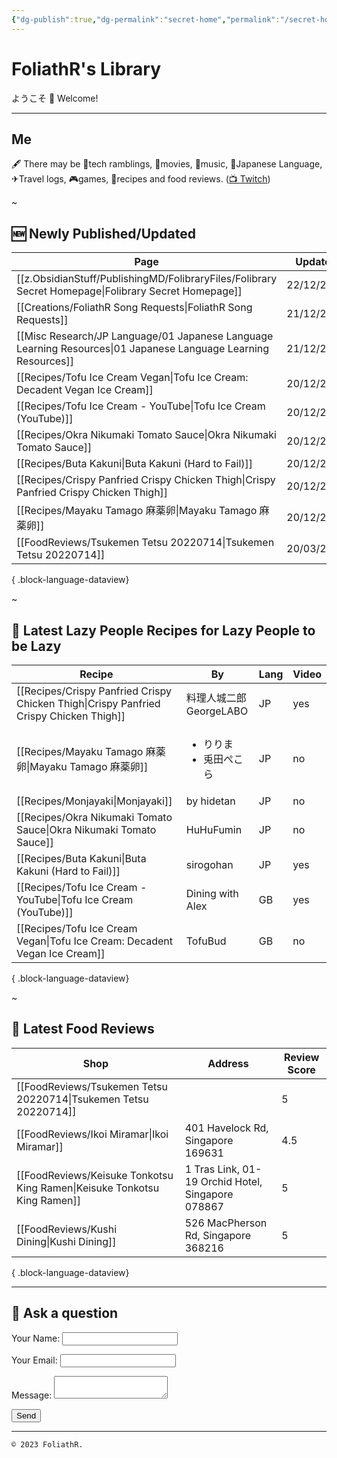 ```yaml
---
{"dg-publish":true,"dg-permalink":"secret-home","permalink":"/secret-home/","hide":true,"dgShowInlineTitle":"false","noteIcon":""}
---
```



# FoliathR's Library
ようこそ 👋 Welcome! 

---
## Me
🖋  There may be 📱tech ramblings, 🎥movies, 🎵music, 🗾Japanese Language, ✈Travel logs, 🎮games, 🍙recipes and food reviews.
([📺 Twitch](https://twitch.tv/foliathr))

~
## 🆕 Newly Published/Updated

| Page                                                                                                              | Updated    | Category                                    | Lang |
| ----------------------------------------------------------------------------------------------------------------- | ---------- | ------------------------------------------- | ---- |
| [[z.ObsidianStuff/PublishingMD/FolibraryFiles/Folibrary Secret Homepage\|Folibrary Secret Homepage]]           | 22/12/2023 | z.ObsidianStuff/PublishingMD/FolibraryFiles | \-   |
| [[Creations/FoliathR Song Requests\|FoliathR Song Requests]]                                                   | 21/12/2023 | Creations                                   | \-   |
| [[Misc Research/JP Language/01 Japanese Language Learning Resources\|01 Japanese Language Learning Resources]] | 21/12/2023 | Misc Research/JP Language                   | \-   |
| [[Recipes/Tofu Ice Cream Vegan\|Tofu Ice Cream: Decadent Vegan Ice Cream]]                                     | 20/12/2023 | Recipes                                     | GB   |
| [[Recipes/Tofu Ice Cream - YouTube\|Tofu Ice Cream (YouTube)]]                                                 | 20/12/2023 | Recipes                                     | GB   |
| [[Recipes/Okra Nikumaki Tomato Sauce\|Okra Nikumaki Tomato Sauce]]                                             | 20/12/2023 | Recipes                                     | JP   |
| [[Recipes/Buta Kakuni\|Buta Kakuni (Hard to Fail)]]                                                            | 20/12/2023 | Recipes                                     | JP   |
| [[Recipes/Crispy Panfried Crispy Chicken Thigh\|Crispy Panfried Crispy Chicken Thigh]]                         | 20/12/2023 | Recipes                                     | JP   |
| [[Recipes/Mayaku Tamago 麻薬卵\|Mayaku Tamago 麻薬卵]]                                                               | 20/12/2023 | Recipes                                     | JP   |
| [[FoodReviews/Tsukemen Tetsu 20220714\|Tsukemen Tetsu 20220714]]                                               | 20/03/2023 | FoodReviews                                 | \-   |

{ .block-language-dataview}

~
## 🥄 Latest Lazy People Recipes for Lazy People to be Lazy

| Recipe                                                                                    | By                                  | Lang | Video |
| ----------------------------------------------------------------------------------------- | ----------------------------------- | ---- | ----- |
| [[Recipes/Crispy Panfried Crispy Chicken Thigh\|Crispy Panfried Crispy Chicken Thigh]] | 料理人城二郎 GeorgeLABO                   | JP   | yes   |
| [[Recipes/Mayaku Tamago 麻薬卵\|Mayaku Tamago 麻薬卵]]                                       | <ul><li>りりま</li><li>兎田ぺこら</li></ul> | JP   | no    |
| [[Recipes/Monjayaki\|Monjayaki]]                                                       | by hidetan                          | JP   | no    |
| [[Recipes/Okra Nikumaki Tomato Sauce\|Okra Nikumaki Tomato Sauce]]                     | HuHuFumin                           | JP   | no    |
| [[Recipes/Buta Kakuni\|Buta Kakuni (Hard to Fail)]]                                    | sirogohan                           | JP   | yes   |
| [[Recipes/Tofu Ice Cream - YouTube\|Tofu Ice Cream (YouTube)]]                         | Dining with Alex                    | GB   | yes   |
| [[Recipes/Tofu Ice Cream Vegan\|Tofu Ice Cream: Decadent Vegan Ice Cream]]             | TofuBud                             | GB   | no    |

{ .block-language-dataview}

~
## 🍜 Latest Food Reviews

| Shop                                                                        | Address                                           | Review Score |
| --------------------------------------------------------------------------- | ------------------------------------------------- | ------------ |
| [[FoodReviews/Tsukemen Tetsu 20220714\|Tsukemen Tetsu 20220714]]         |                                                   | 5            |
| [[FoodReviews/Ikoi Miramar\|Ikoi Miramar]]                               | 401 Havelock Rd, Singapore 169631                 | 4.5          |
| [[FoodReviews/Keisuke Tonkotsu King Ramen\|Keisuke Tonkotsu King Ramen]] | 1 Tras Link, 01-19 Orchid Hotel, Singapore 078867 | 5            |
| [[FoodReviews/Kushi Dining\|Kushi Dining]]                               | 526 MacPherson Rd, Singapore 368216               | 5            |

{ .block-language-dataview}

---
## 💬 Ask a question
<form name="contact" method="POST" data-netlify="true">
  <p>
    <label>Your Name: <input type="text" name="name" /></label>
  </p>
  <p>
    <label>Your Email: <input type="email" name="email" /></label>
  </p>
  <p>
    <label>Message: <textarea name="message"></textarea></label>
  </p>
  <p>
    <button type="submit">Send</button>
  </p>
</form>

---

`© 2023 FoliathR. `
